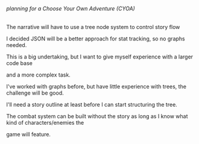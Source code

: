 ###### planning for a Choose Your Own Adventure (CYOA)

The narrative will have to use a tree node system to control story flow

I decided JSON will be a better approach for stat tracking, so no graphs needed.

This is a big undertaking, but I want to give myself experience with a larger code base

and a more complex task.

I've worked with graphs before, but have little experience with trees, the challenge will be good. 

I'll need a story outline at least before I can start structuring the tree. 

The combat system can be built without the story as long as I know what kind of characters/enemies the 

game will feature. 


